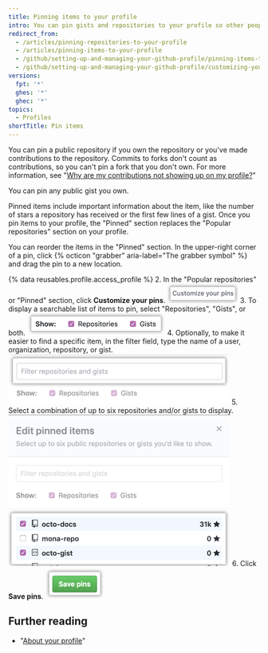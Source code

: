```yaml
---
title: Pinning items to your profile
intro: You can pin gists and repositories to your profile so other people can quickly see your best work.
redirect_from:
  - /articles/pinning-repositories-to-your-profile
  - /articles/pinning-items-to-your-profile
  - /github/setting-up-and-managing-your-github-profile/pinning-items-to-your-profile
  - /github/setting-up-and-managing-your-github-profile/customizing-your-profile/pinning-items-to-your-profile
versions:
  fpt: '*'
  ghes: '*'
  ghec: '*'
topics:
  - Profiles
shortTitle: Pin items
---
```

You can pin a public repository if you own the repository or you've made contributions to the repository. Commits to forks don't count as contributions, so you can't pin a fork that you don't own. For more information, see "[Why are my contributions not showing up on my profile?](/articles/why-are-my-contributions-not-showing-up-on-my-profile)"

You can pin any public gist you own.

Pinned items include important information about the item, like the number of stars a repository has received or the first few lines of a gist. Once you pin items to your profile, the "Pinned" section replaces the "Popular repositories" section on your profile.

You can reorder the items in the "Pinned" section. In the upper-right corner of a pin, click {% octicon "grabber" aria-label="The grabber symbol" %}  and drag the pin to a new location.

{% data reusables.profile.access_profile %}
2. In the "Popular repositories" or "Pinned" section, click **Customize your pins**.
	![Customize your pins button](/assets/images/help/profile/customize-pinned-repositories.png)
3. To display a searchable list of items to pin, select "Repositories", "Gists", or both.
	![Checkboxes to select the types of items to display](/assets/images/help/profile/pinned-repo-picker.png)
4. Optionally, to make it easier to find a specific item, in the filter field, type the name of a user, organization, repository, or gist.
	![Filter items](/assets/images/help/profile/pinned-repo-search.png)
5. Select a combination of up to six repositories and/or gists to display.
	![Select items](/assets/images/help/profile/select-items-to-pin.png)
6. Click **Save pins**.
	![Save pins button](/assets/images/help/profile/save-pinned-repositories.png)

## Further reading

- "[About your profile](/articles/about-your-profile)"
